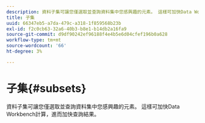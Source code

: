 ```yaml
---
description: 資料子集可讓您僅選取並查詢資料集中您感興趣的元素。 這樣可加快Data Workbench計算，進而加快查詢結果。
title: 子集
uuid: 66347eb5-a7da-479c-a318-1f859568b23b
exl-id: f2c0cb63-32a6-40b3-b8e1-b14db2a16fa9
source-git-commit: d9df90242ef96188f4e4b5e6d04cfef196b0a628
workflow-type: tm+mt
source-wordcount: '66'
ht-degree: 3%

---
```


# 子集{#subsets}

資料子集可讓您僅選取並查詢資料集中您感興趣的元素。 這樣可加快Data Workbench計算，進而加快查詢結果。
